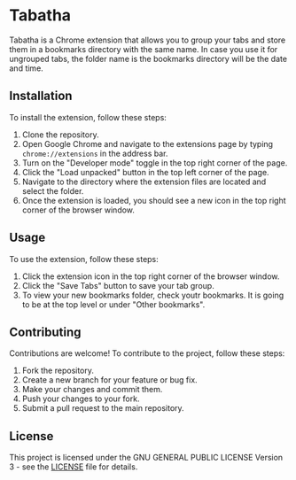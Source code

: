 # Tabatha

Tabatha is a Chrome extension that allows you to group your tabs and store them in a bookmarks directory with the same name.
In case you use it for ungrouped tabs, the folder name is the bookmarks directory will be the date and time.

## Installation

To install the extension, follow these steps:

1. Clone the repository.
2. Open Google Chrome and navigate to the extensions page by typing `chrome://extensions` in the address bar.
3. Turn on the "Developer mode" toggle in the top right corner of the page.
4. Click the "Load unpacked" button in the top left corner of the page.
5. Navigate to the directory where the extension files are located and select the folder.
6. Once the extension is loaded, you should see a new icon in the top right corner of the browser window.

## Usage

To use the extension, follow these steps:

1. Click the extension icon in the top right corner of the browser window.
3. Click the "Save Tabs" button to save your tab group.
4. To view your new bookmarks folder, check youtr bookmarks. It is going to be at the top level or under "Other bookmarks".

## Contributing

Contributions are welcome! To contribute to the project, follow these steps:

1. Fork the repository.
2. Create a new branch for your feature or bug fix.
3. Make your changes and commit them.
4. Push your changes to your fork.
5. Submit a pull request to the main repository.

## License

This project is licensed under the GNU GENERAL PUBLIC LICENSE Version 3 - see the [LICENSE](LICENSE) file for details.